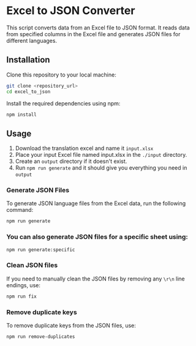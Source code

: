# Excel to JSON Converter

This script converts data from an Excel file to JSON format. It reads data from specified columns in the Excel file and generates JSON files for different languages.

## Installation

Clone this repository to your local machine:
```bash
git clone <repository_url>
cd excel_to_json
```

Install the required dependencies using npm:
```bash
npm install
```
## Usage

1. Download the translation excel and name it `input.xlsx`
2. Place your input Excel file named input.xlsx in the `./input` directory.
3. Create an `output` directory if it doesn't exist.
4. Run `npm run generate` and it should give you everything you need in `output`

### Generate JSON Files

To generate JSON language files from the Excel data, run the following command:
```bash
npm run generate
```

### You can also generate JSON files for a specific sheet using:
```bash
npm run generate:specific
```

### Clean JSON files
If you need to manually clean the JSON files by removing any `\r\n` line endings, use:
```bash
npm run fix
```

### Remove duplicate keys
To remove duplicate keys from the JSON files, use:
```bash
npm run remove-duplicates
```